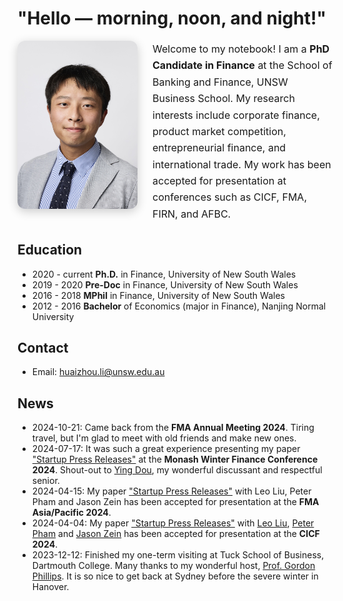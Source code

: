 # "Hello — morning, noon, and night!"

<div style="display:flex; align-items:flex-start; gap:24px; margin-bottom:2rem; flex-wrap:nowrap;">

  <!-- Photo (left, smaller, aligned with text) -->
  <div style="flex:0 0 auto; display:flex; align-items:flex-start;">
    <img
      src="images/selfie_v.jpeg"
      alt="Profile Photo"
      style="width:clamp(100px, 20vw, 220px); height:auto; max-width:100%; border-radius:12px; box-shadow:0 4px 16px rgba(0,0,0,0.2);"
    >
  </div>

  <!-- Intro (right, default text size) -->
  <div style="flex:1 1 auto; min-width:0; font-size:1rem; line-height:1.65; display:flex; align-items:flex-start;">
    <p style="margin:0;">
      Welcome to my notebook! I am a <strong>PhD Candidate in Finance</strong> at the School of Banking and Finance, UNSW Business School.
      My research interests include corporate finance, product market competition, entrepreneurial finance, and international trade.
      My work has been accepted for presentation at conferences such as CICF, FMA, FIRN, and AFBC.
    </p>
  </div>

</div>

## Education

- 2020 - current **Ph.D.** in Finance, University of New South Wales
- 2019 - 2020 **Pre-Doc** in Finance, University of New South Wales
- 2016 - 2018 **MPhil** in Finance, University of New South Wales
- 2012 - 2016 **Bachelor** of Economics (major in Finance), Nanjing Normal University

## Contact

- Email: [huaizhou.li@unsw.edu.au](mailto:huaizhou.li@unsw.edu.au)

## News

- 2024-10-21: Came back from the **FMA Annual Meeting 2024**. Tiring travel, but I'm glad to meet with old friends and make new ones.
- 2024-07-17: It was such a great experience presenting my paper ["Startup Press Releases"]() at the **Monash Winter Finance Conference 2024**. Shout-out to [Ying Dou](https://research.monash.edu/en/persons/ying-dou), my wonderful discussant and respectful senior.
- 2024-04-15: My paper ["Startup Press Releases"]() with Leo Liu, Peter Pham and Jason Zein has been accepted for presentation at the **FMA Asia/Pacific 2024**.
- 2024-04-04: My paper ["Startup Press Releases"]() with [Leo Liu](https://leoliu0.github.io/), [Peter Pham](https://sites.google.com/view/peterkienpham/home) and [Jason Zein](https://www.jasonzein.com/) has been accepted for presentation at the **CICF 2024**.
- 2023-12-12: Finished my one-term visiting at Tuck School of Business, Dartmouth College. Many thanks to my wonderful host, [Prof. Gordon Phillips](https://facultynew.tuck.dartmouth.edu/gordon-phillips/). It is so nice to get back at Sydney before the severe winter in Hanover.


